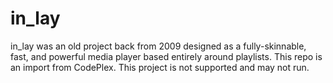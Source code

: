 # in_lay

in_lay was an old project back from 2009 designed as a fully-skinnable, fast, and powerful media player based entirely around playlists. This repo is an import from CodePlex.
This project is not supported and may not run.
